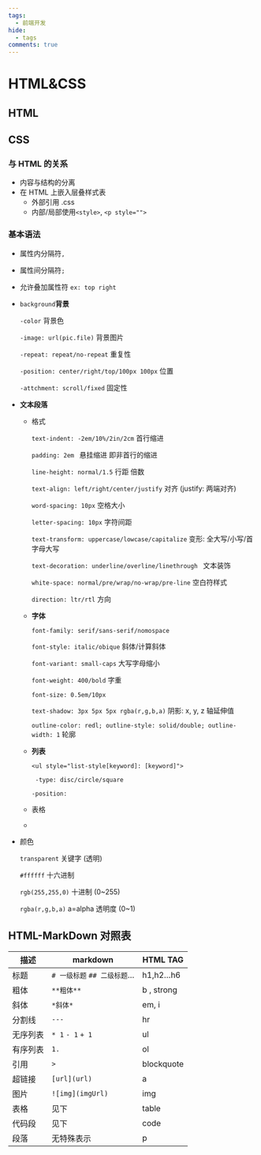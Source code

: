 ```yaml
---
tags: 
  - 前端开发
hide:
  - tags
comments: true
---
```

# HTML&CSS

## HTML


## CSS 

### 与 HTML 的关系

- 内容与结构的分离
- 在 HTML 上嵌入层叠样式表
  - 外部引用 .css
  - 内部/局部使用`<style>`, `<p style="">`

### 基本语法

- 属性内分隔符`,`
- 属性间分隔符`;`
- 允许叠加属性符 `ex: top right`

- `background`**背景**

  `-color` 背景色

  `-image: url(pic.file)` 背景图片

  `-repeat: repeat/no-repeat` 重复性

  `-position: center/right/top/100px 100px` 位置

  `-attchment: scroll/fixed` 固定性

- **文本段落**

  - 格式

    `text-indent: -2em/10%/2in/2cm` 首行缩进

    `padding: 2em ` 悬挂缩进 即非首行的缩进

    `line-height: normal/1.5` 行距 倍数

    `text-align: left/right/center/justify` 对齐 (justify: 两端对齐)

    `word-spacing: 10px` 空格大小

    `letter-spacing: 10px` 字符间距

    `text-transform: uppercase/lowcase/capitalize` 变形: 全大写/小写/首字母大写

    `text-decoration: underline/overline/linethrough ` 文本装饰

    `white-space: normal/pre/wrap/no-wrap/pre-line` 空白符样式

    `direction: ltr/rtl` 方向

  - **字体**

    `font-family: serif/sans-serif/nomospace`

    `font-style: italic/obique` 斜体/计算斜体

    `font-variant: small-caps` 大写字母缩小

    `font-weight: 400/bold` 字重

    `font-size: 0.5em/10px`

    `text-shadow: 3px 5px 5px rgba(r,g,b,a)` 阴影: x, y, z 轴延伸值

    `outline-color: redl; outline-style: solid/double; outline-width: 1` 轮廓

  - **列表**

    `<ul style="list-style[keyword]: [keyword]">`

    ` -type: disc/circle/square`

    `-position: `

  - 表格

  - 

- 颜色

  `transparent` 关键字 (透明)

  `#ffffff` 十六进制

  `rgb(255,255,0)` 十进制 (0~255)

  `rgba(r,g,b,a)` a=alpha 透明度 (0~1)

## HTML-MarkDown 对照表

| 描述     | markdown                    | HTML TAG   |
| -------- | --------------------------- | ---------- |
| 标题     | `# 一级标题` `## 二级标题`… | h1,h2…h6   |
| 粗体     | `**粗体**`                  | b , strong |
| 斜体     | `*斜体*`                    | em, i      |
| 分割线   | `---`                       | hr         |
| 无序列表 | `* 1` `- 1` `+ 1`           | ul         |
| 有序列表 | `1.`                        | ol         |
| 引用     | `>`                         | blockquote |
| 超链接   | `[url](url)`                | a          |
| 图片     | `![img](imgUrl)`            | img        |
| 表格     | 见下                        | table      |
| 代码段   | 见下                        | code       |
| 段落     | 无特殊表示                  | p          |